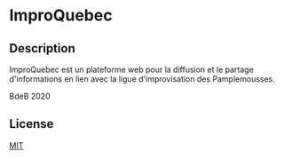 # ImproQuebec

## Description

ImproQuebec est un plateforme web pour la diffusion et le partage d'informations en lien avec la ligue d'improvisation des Pamplemousses. 

BdeB 2020

## License
[MIT](choosealicense.com/licenses/mit/)
